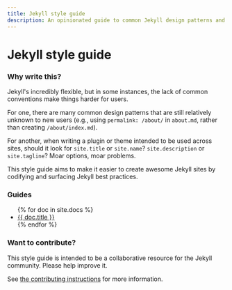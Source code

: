 ```yaml
---
title: Jekyll style guide
description: An opinionated guide to common Jekyll design patterns and anti-patterns
---
```


# Jekyll style guide

### Why write this?

Jekyll's incredibly flexible, but in some instances, the lack of common conventions make things harder for users.

For one, there are many common design patterns that are still relatively unknown to new users (e.g., using `permalink: /about/` in `about.md`, rather than creating `/about/index.md`).

For another, when writing a plugin or theme intended to be used across sites, should it look for `site.title` or `site.name`? `site.description` or `site.tagline`? Moar options, moar problems.

This style guide aims to make it easier to create awesome Jekyll sites by codifying and surfacing Jekyll best practices.

### Guides

<ul>
{% for doc in site.docs %}
  <li><a href="{{ doc.url | absolute_url }}">{{ doc.title }}</a></li>
{% endfor %}
</ul>

### Want to contribute?

This style guide is intended to be a collaborative resource for the Jekyll community. Please help improve it.

See [the contributing instructions](./contributing/) for more information.
